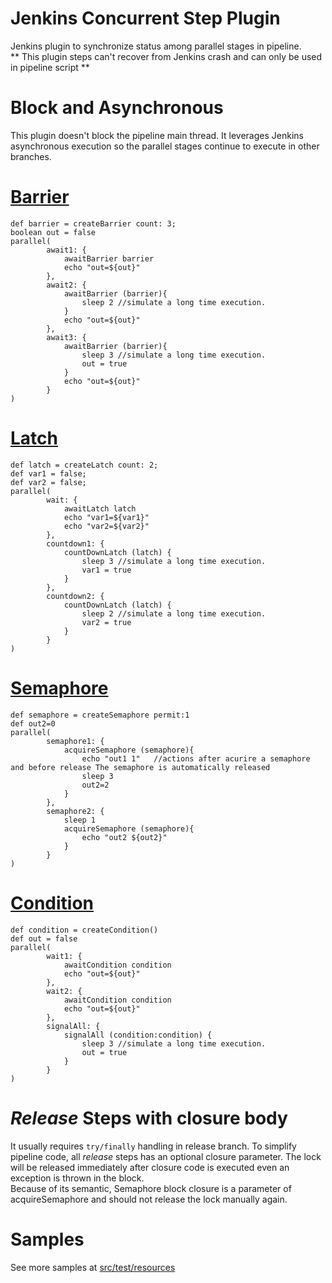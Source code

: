 Jenkins Concurrent Step Plugin
========
Jenkins plugin to synchronize status among parallel stages in pipeline.  
** This plugin steps can't recover from Jenkins crash and can only be used in pipeline script **

# Block and Asynchronous
This plugin doesn't block the pipeline main thread.
It leverages Jenkins asynchronous execution so the parallel stages continue to execute in other branches. 
# [Barrier](https://docs.oracle.com/javase/7/docs/api/java/util/concurrent/CyclicBarrier.html)
```
def barrier = createBarrier count: 3;
boolean out = false
parallel(
        await1: {
            awaitBarrier barrier
            echo "out=${out}"
        },
        await2: {
            awaitBarrier (barrier){
                sleep 2 //simulate a long time execution.
            }
            echo "out=${out}"
        },
        await3: {
            awaitBarrier (barrier){
                sleep 3 //simulate a long time execution.
                out = true
            }
            echo "out=${out}"
        }
)
```
# [Latch](https://docs.oracle.com/javase/7/docs/api/java/util/concurrent/CountDownLatch.html)
```
def latch = createLatch count: 2;
def var1 = false;
def var2 = false;
parallel(
        wait: {
            awaitLatch latch
            echo "var1=${var1}"
            echo "var2=${var2}"
        },
        countdown1: {
            countDownLatch (latch) {
                sleep 3 //simulate a long time execution.
                var1 = true
            }
        },
        countdown2: {
            countDownLatch (latch) {
                sleep 2 //simulate a long time execution.
                var2 = true
            }
        }
)
```
# [Semaphore](https://docs.oracle.com/javase/7/docs/api/java/util/concurrent/Semaphore.html)
```
def semaphore = createSemaphore permit:1
def out2=0
parallel(
        semaphore1: {
            acquireSemaphore (semaphore){
                echo "out1 1"   //actions after acurire a semaphore and before release The semaphore is automatically released
                sleep 3
                out2=2
            }
        },
        semaphore2: {
            sleep 1
            acquireSemaphore (semaphore){
                echo "out2 ${out2}"
            }
        }
)
```
# [Condition](https://docs.oracle.com/javase/7/docs/api/java/util/concurrent/locks/Condition.html)
```
def condition = createCondition()
def out = false
parallel(
        wait1: {
            awaitCondition condition
            echo "out=${out}"
        },
        wait2: {
            awaitCondition condition
            echo "out=${out}"
        },
        signalAll: {
            signalAll (condition:condition) {
                sleep 3 //simulate a long time execution.
                out = true
            }
        }
)
```
# *Release* Steps with closure body
It usually requires `try/finally` handling in release branch.
To simplify pipeline code, all *release* steps has an optional closure parameter.
The lock will be released immediately after closure code is executed even an exception is thrown in the block.  
Because of its semantic, Semaphore block closure is a parameter of acquireSemaphore and should not release the lock manually again.
     
# Samples
See more samples at [src/test/resources](src/test/resources)
